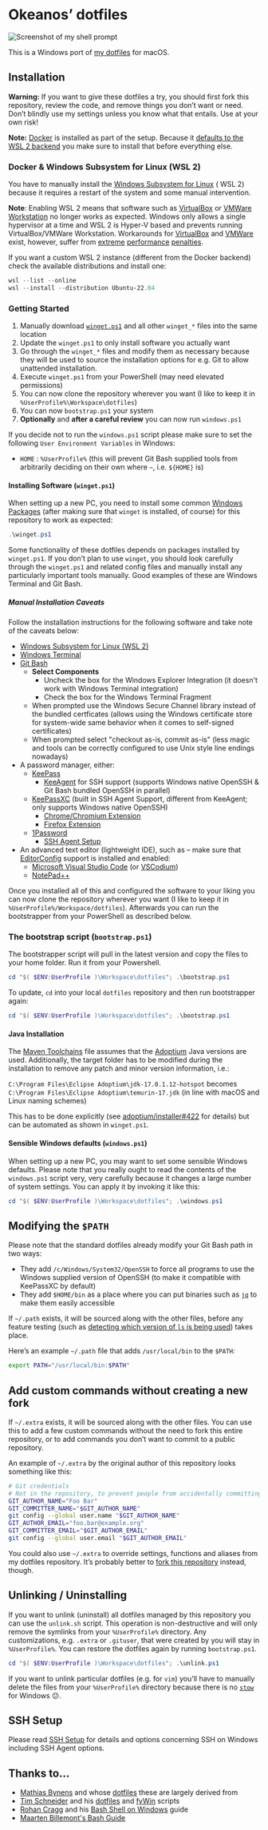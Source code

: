 # Okeanos’ dotfiles

![Screenshot of my shell prompt](screenshot.png)

This is a Windows port of [my dotfiles](https://github.com/Okeanos/dotfiles) for macOS.

## Installation

**Warning:** If you want to give these dotfiles a try, you should first fork this repository, review the code, and
remove things you don’t want or need. Don’t blindly use my settings unless you know what that entails. Use at your own
risk!

**Note:** [Docker](https://www.docker.com) is installed as part of the setup. Because
it [defaults to the WSL 2 backend](https://docs.docker.com/desktop/install/windows-install/) you make sure to install
that before everything else.

### Docker & Windows Subsystem for Linux (WSL 2)

You have to manually install the [Windows Subsystem for Linux](https://docs.microsoft.com/en-us/windows/wsl/install) (
WSL 2) because it requires a restart of the system and some manual intervention.

**Note**: Enabling WSL 2 means that software such as [VirtualBox](https://www.virtualbox.org)
or [VMWare Workstation](https://www.vmware.com/products/workstation-pro.html) no longer works as expected. Windows only
allows a single hypervisor at a time and WSL 2 is Hyper-V based and prevents running VirtualBox/VMWare Workstation.
Workarounds for [VirtualBox](https://www.virtualbox.org/manual/UserManual.html#hyperv-support)
and [VMWare](https://blogs.vmware.com/workstation/2020/05/vmware-workstation-now-supports-hyper-v-mode.html) exist,
however, suffer
from [extreme](https://communities.vmware.com/t5/VMware-Workstation-Pro/Huge-performance-drop-after-upgrading-to-VMware-Workstation-Pro/td-p/2888831) [performance](https://communities.vmware.com/t5/VMware-Workstation-Player/Huge-performance-drop-of-VMWare-Player-guest-running-on-Windows/td-p/2808460) [penalties](https://www.virtualbox.org/manual/UserManual.html#hyperv-support). <!-- markdownlint-disable-line MD013 --> <!-- editorconfig-checker-disable-line -->

If you want a custom WSL 2 instance (different from the Docker backend) check the available distributions and install
one:

```powershell
wsl --list --online
wsl --install --distribution Ubuntu-22.04
```

### Getting Started

1. Manually download [`winget.ps1`](https://raw.githubusercontent.com/Okeanos/dotfiles-windows/main/winget.ps1) and all
  other `winget_*` files into the same location
2. Update the `winget.ps1` to only install software you actually want
3. Go through the `winget_*` files and modify them as necessary because they will be used to source the installation
  options for e.g. Git to allow unattended installation.
4. Execute `winget.ps1` from your PowerShell (may need elevated permissions)
5. You can now clone the repository wherever you want (I like to keep it in `%UserProfile%\Workspace\dotfiles`)
6. You can now `bootstrap.ps1` your system
7. **Optionally** and **after a careful review** you can now run `windows.ps1`

If you decide not to run the `windows.ps1` script please make sure to set the following `User Environment Variables` in
Windows:

- `HOME` : `%UserProfile%` (this will prevent Git Bash supplied tools from arbitrarily deciding on their own where `~`,
  i.e. `${HOME}` is)

#### Installing Software (`winget.ps1`)

When setting up a new PC, you need to install some common [Windows Packages](https://github.com/microsoft/winget-cli)
(after making sure that `winget` is installed, of course) for this repository to work as expected:

```powershell
.\winget.ps1
```

Some functionality of these dotfiles depends on packages installed by `winget.ps1`. If you don’t plan to use `winget`,
you should look carefully through the `winget.ps1` and related config files and manually install any particularly
important tools manually. Good examples of these are Windows Terminal and Git Bash.

##### Manual Installation Caveats

Follow the installation instructions for the following software and take note of the caveats below:

- [Windows Subsystem for Linux (WSL 2)](https://docs.microsoft.com/en-us/windows/wsl/install)
- [Windows Terminal](https://github.com/microsoft/terminal)
- [Git Bash](https://git-scm.com)
  - **Select Components**
    - Uncheck the box for the Windows Explorer Integration (it doesn't work with Windows Terminal integration)
    - Check the box for the Windows Terminal Fragment
  - When prompted use the Windows Secure Channel library instead of the bundled certficates (allows using the Windows
    certificate store for system-wide same behavior when it comes to self-signed certificates)
  - When prompted select "checkout as-is, commit as-is" (less magic and tools can be correctly configured to use Unix
    style line endings nowadays)
- A password manager, either:
  - [KeePass](https://keepass.info)
    - [KeeAgent](https://github.com/dlech/KeeAgent) for SSH support (supports Windows native OpenSSH & Git Bash bundled
      OpenSSH in parallel)
  - [KeePassXC](https://keepass.info) (built in SSH Agent Support, different from KeeAgent; only supports Windows native
    OpenSSH)
    - [Chrome/Chromium Extension](https://chrome.google.com/webstore/detail/keepassxc-browser/oboonakemofpalcgghocfoadofidjkkk) <!-- markdownlint-disable-line MD013 --> <!-- editorconfig-checker-disable-line -->
    - [Firefox Extension](https://addons.mozilla.org/en-US/firefox/addon/keepassxc-browser/)
  - [1Password](https://1password.com)
    - [SSH Agent Setup](https://developer.1password.com/docs/ssh/agent/)
- An advanced text editor (lightweight IDE), such as – make sure that [EditorConfig](https://editorconfig.org) support
  is installed and enabled:
  - [Microsoft Visual Studio Code](https://code.visualstudio.com) (or [VSCodium](https://vscodium.com))
  - [NotePad++](https://notepad-plus-plus.org)

Once you installed all of this and configured the software to your liking you can now clone the repository wherever you
want (I like to keep it in `%UserProfile%/Workspace/dotfiles`). Afterwards you can run the bootstrapper from your
PowerShell as described below.

### The bootstrap script (`bootstrap.ps1`)

The bootstrapper script will pull in the latest version and copy the files to your home folder. Run it from your
Powershell.

```powershell
cd "$( $ENV:UserProfile )\Workspace\dotfiles"; .\bootstrap.ps1
```

To update, `cd` into your local `dotfiles` repository and then run bootstrapper again:

```powershell
cd "$( $ENV:UserProfile )\Workspace\dotfiles"; .\bootstrap.ps1
```

#### Java Installation

The [Maven Toolchains](https://maven.apache.org/guides/mini/guide-using-toolchains.html) file assumes that
the [Adoptium](https://adoptium.net) Java versions are used. Additionally, the target folder has to be modified during
the installation to remove any patch and minor version information, i.e.:

`C:\Program Files\Eclipse Adoptium\jdk-17.0.1.12-hotspot` becomes `C:\Program Files\Eclipse Adoptium\temurin-17.jdk` (in
line with macOS and Linux naming schemes)

This has to be done explicitly (see [adoptium/installer#422](https://github.com/adoptium/installer/issues/422) for
details) but can be automated as shown in `winget.ps1`.

#### Sensible Windows defaults (`windows.ps1`)

When setting up a new PC, you may want to set some sensible Windows defaults. Please note that you really ought to read
the contents of the `windows.ps1` script very, very carefully because it changes a large number of system settings. You
can apply it by invoking it like this:

```powershell
cd "$( $ENV:UserProfile )\Workspace\dotfiles"; .\windows.ps1
```

## Modifying the `$PATH`

Please note that the standard dotfiles already modify your Git Bash path in two ways:

- They add `/c/Windows/System32/OpenSSH` to force all programs to use the Windows supplied version of OpenSSH (to make
  it compatible with KeePassXC by default)
- They add `$HOME/bin` as a place where you can put binaries such as [`jq`](https://github.com/stedolan/jq) to make them
  easily accessible

If `~/.path` exists, it will be sourced along with the other files, before any feature testing (such as
[detecting which version of `ls` is being used](https://github.com/mathiasbynens/dotfiles/blob/aff769fd75225d8f2e481185a71d5e05b76002dc/.aliases#L21-L26)) <!-- markdownlint-disable-line MD013 --> <!-- editorconfig-checker-disable-line -->
takes place.

Here’s an example `~/.path` file that adds `/usr/local/bin` to the `$PATH`:

```bash
export PATH="/usr/local/bin:$PATH"
```

## Add custom commands without creating a new fork

If `~/.extra` exists, it will be sourced along with the other files. You can use this to add a few custom commands
without the need to fork this entire repository, or to add commands you don’t want to commit to a public repository.

An example of `~/.extra` by the original author of this repository looks something like this:

```bash
# Git credentials
# Not in the repository, to prevent people from accidentally committing under my name
GIT_AUTHOR_NAME="Foo Bar"
GIT_COMMITTER_NAME="$GIT_AUTHOR_NAME"
git config --global user.name "$GIT_AUTHOR_NAME"
GIT_AUTHOR_EMAIL="foo.bar@example.org"
GIT_COMMITTER_EMAIL="$GIT_AUTHOR_EMAIL"
git config --global user.email "$GIT_AUTHOR_EMAIL"
```

You could also use `~/.extra` to override settings, functions and aliases from my dotfiles repository. It’s probably
better to [fork this repository](https://github.com/Okeanos/dotfiles/fork) instead, though.

## Unlinking / Uninstalling

If you want to unlink (uninstall) all dotfiles managed by this repository you can use the `unlink.sh` script. This
operation is non-destructive and will only remove the symlinks from your `%UserProfile%` directory. Any customizations,
e.g. `.extra` or `.gituser`, that were created by you will stay in `%UserProfile%`. You can restore the dotfiles again
by running `bootstrap.ps1`.

```powershell
cd "$( $ENV:UserProfile )\Workspace\dotfiles"; .\unlink.ps1
```

If you want to unlink particular dotfiles (e.g. for `vim`) you'll have to manually delete the files from
your `%UserProfile%` directory because there is no [`stow`](https://www.gnu.org/software/stow/) for Windows 😕.

## SSH Setup

Please read [SSH Setup](./ssh-setup.md) for details and options concerning SSH on Windows including SSH Agent options.

## Thanks to…

- [Mathias Bynens](https://mathiasbynens.be) and whose [dotfiles](https://github.com/mathiasbynens/dotfiles) these are
  largely derived from
- [Tim Schneider](https://github.com/timschneiderxyz) and his [dotfiles](https://github.com/timschneiderxyz/dotfiles)
  and [fyWin](https://github.com/timschneiderxyz/fyWin) scripts
- [Rohan Cragg](https://rohancragg.co.uk) and his [Bash Shell on Windows](https://rohancragg.co.uk/misc/git-bash/) guide
- [Maarten Billemont's Bash Guide](http://mywiki.wooledge.org/BashGuide)
